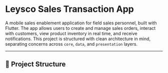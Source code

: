 # Leysco Sales Transaction App

A mobile sales enablement application for field sales personnel, built with Flutter. The app allows users to create and manage sales orders, interact with customers, view product inventory in real time, and receive notifications. This project is structured with clean architecture in mind, separating concerns across `core`, `data`, and `presentation` layers.

---

## 📁 Project Structure

